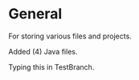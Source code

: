 # General
For storing various files and projects.

Added (4) Java files.

Typing this in TestBranch.
